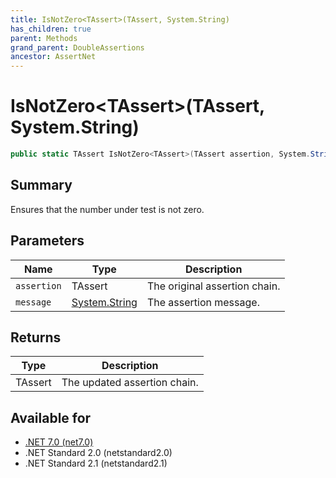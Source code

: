 ```yaml
---
title: IsNotZero<TAssert>(TAssert, System.String)
has_children: true
parent: Methods
grand_parent: DoubleAssertions
ancestor: AssertNet
---
```

# IsNotZero&lt;TAssert&gt;(TAssert, System.String)

```csharp
public static TAssert IsNotZero<TAssert>(TAssert assertion, System.String message);
```

## Summary
Ensures that the number under test is not zero.

## Parameters
|Name|Type|Description|
|-|-|-|
|`assertion`|TAssert|The original assertion chain.|
|`message`|[System.String](https://learn.microsoft.com/en-us/dotnet/api/system.string)|The assertion message.|

## Returns
|Type|Description|
|-|-|
|TAssert|The updated assertion chain.|

## Available for
- [.NET 7.0 (net7.0)](https://versionsof.net/core/7.0/)
- .NET Standard 2.0 (netstandard2.0)
- .NET Standard 2.1 (netstandard2.1)
